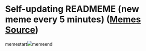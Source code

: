 # Self-updating READMEME (new meme every 5 minutes) ([Memes Source](https://bramses.notion.site/a49c1e962b7646879176ac3b327b6533?v=4d1eda54b170483cb03a40f257231764))

memestart![](https://www.notion.so/image/https%3A%2F%2Fs3-us-west-2.amazonaws.com%2Fsecure.notion-static.com%2F72671c8b-d7fd-42ee-8223-ff48c0adb263%2FCC3EA550-2BD8-4F72-BDFA-03B20AD0D878.jpeg?table=block&id=9a03b0a1-36f8-4724-912e-6ac2acbcf37b&cache=v2)memeend
